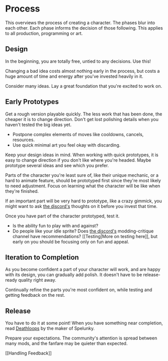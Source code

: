 # Process

This overviews the process of creating a character.
The phases blur into each other. Each phase informs the decision of those following.
This applies to all production, programming or art.

## Design
In the beginning, you are totally free, untied to any decisions. Use this!

Changing a bad idea costs almost nothing early in the process, but costs a huge amount of time and energy after you've
invested heavily in it. 

Consider many ideas. Lay a great foundation that you're excited to work on.

## Early Prototypes
Get a rough version playable quickly. The less work that has been done, the cheaper it is to change direction. Don't get lost polishing details when you haven't tested the big ideas yet. 
- Postpone complex elements of moves like cooldowns, cancels, resources.
- Use quick minimal art you feel okay with discarding.

Keep your design ideas in mind. When working with quick prototypes, it is easy to change direction if you don't like where you're headed. Maybe prototype several ideas and see which you prefer.

Parts of the character you're least sure of, like their unique mechanic, or a hard to animate feature, should be prototyped first since they're most likely to need adjustment. Focus on learning what the character will be like when they're finished.

If an important part will be very hard to prototype, like a crazy gimmick, you might want to ask [the discord's](https://discord.gg/roa) thoughts on it before you invest that time.

Once you have part of the character prototyped, test it. 
- Is the ability fun to play with and against?
- Do people like your idle sprite? Does [the discord's](https://discord.gg/roa) modding-critique channel have recommendations?
[[Testing|More on testing here]], but early on you should be focusing only on fun and appeal.

## Iteration to Completion
As you become confident a part of your character will work, and are happy with its design, you can gradually add polish. It doesn't have to be release-ready quality right away.

Continually refine the parts you're most confident on, while testing and getting feedback on the rest.

## Release
You have to do it at some point! When you have something near completion, read [Deathloops](https://www.derekyu.com/makegames/deathloops.html) by the maker of Spelunky.

Prepare your expectations. The community's attention is spread between many mods, and the fanfare may be quieter than expected.

[[Handling Feedback]]